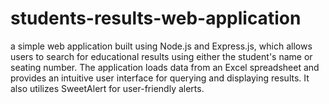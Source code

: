 # students-results-web-application
a simple web application built using Node.js and Express.js, which allows users to search for educational results using either the student's name or seating number. The application loads data from an Excel spreadsheet and provides an intuitive user interface for querying and displaying results. It also utilizes SweetAlert for user-friendly alerts.
